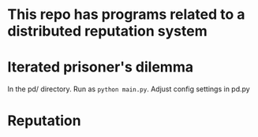 # This repo has programs related to a distributed reputation system

# Iterated prisoner's dilemma
  In the pd/ directory. Run as `python main.py`. Adjust config settings in pd.py


# Reputation

